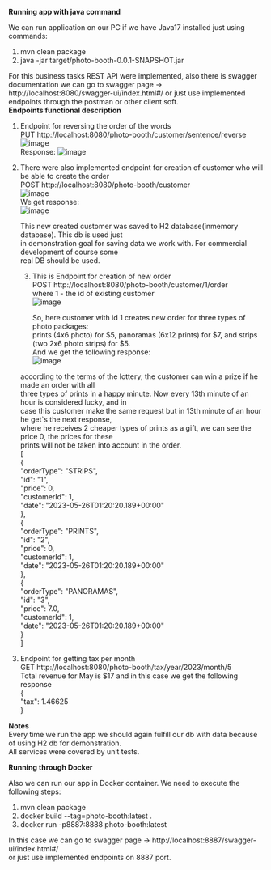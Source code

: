 
**Running app with java command**

We can run application on our PC if we have Java17 installed just using commands:
1) mvn clean package
2) java -jar target/photo-booth-0.0.1-SNAPSHOT.jar

For this business tasks REST API were implemented, also there is swagger documentation 
we can go to swagger page -> http://localhost:8080/swagger-ui/index.html#/
or just use implemented endpoints through the postman or other client soft.  
**Endpoints functional description**

1) Endpoint for reversing the order of the words  
            PUT http://localhost:8080/photo-booth/customer/sentence/reverse  
            ![image](https://github.com/AntonAvdiyevskiy/photo-booth/assets/23200921/937b7a40-d392-409f-aee8-651ba07b8332)  
            Response:
            ![image](https://github.com/AntonAvdiyevskiy/photo-booth/assets/23200921/eae84875-1d2f-4a5c-8c47-ef58a160e5e6)


2) There were also implemented endpoint for creation of customer who will be able to create the order  
       POST http://localhost:8080/photo-booth/customer  
       ![image](https://github.com/AntonAvdiyevskiy/photo-booth/assets/23200921/41ba4378-2cf0-43a3-81c1-d7e0450f8834)  
        We get response:  
        ![image](https://github.com/AntonAvdiyevskiy/photo-booth/assets/23200921/028f53c6-4fcc-4062-974d-fddd5505b9b5)

     
   This new created customer was saved to H2 database(inmemory database). This db is used just  
   in demonstration goal for saving data we work with. For commercial development of course some   
   real DB should be used.  
   
   3) This is Endpoint for creation of new order  
      POST http://localhost:8080/photo-booth/customer/1/order  
      where 1 - the id of existing customer  
      ![image](https://github.com/AntonAvdiyevskiy/photo-booth/assets/23200921/5ebe0ec6-55e2-4773-b7f7-592a694000c7)  
                        
      So, here customer with id 1 creates new order for three types of photo packages:    
      prints (4x6 photo) for $5, panoramas (6x12 prints) for $7, and strips (two 2x6 photo strips) for $5.    
      And we get the following response:    
      ![image](https://github.com/AntonAvdiyevskiy/photo-booth/assets/23200921/38e70459-0425-46ad-a8c2-51424c547197)  

     according to the terms of the lottery, the customer can win a prize if he made an order with all  
     three types of prints in a happy minute. Now every 13th minute of an hour is considered lucky, and in  
     case this customer make the same request but in 13th minute of an hour he get`s the next response,  
     where  he receives 2 cheaper types of prints as a gift, we can see the price 0, the prices for these   
     prints will not be taken into account in the order.  
                   [  
                     {  
                       "orderType": "STRIPS",  
                       "id": "1",  
                       "price": 0,  
                       "customerId": 1,  
                       "date": "2023-05-26T01:20:20.189+00:00"  
                     },  
                     {  
                       "orderType": "PRINTS",  
                       "id": "2",  
                       "price": 0,  
                       "customerId": 1,  
                       "date": "2023-05-26T01:20:20.189+00:00"  
                     },  
                     {  
                       "orderType": "PANORAMAS",  
                       "id": "3",  
                       "price": 7.0,  
                       "customerId": 1,  
                       "date": "2023-05-26T01:20:20.189+00:00"  
                     }  
                    ]    
  
  4) Endpoint for getting tax per month  
     GET http://localhost:8080/photo-booth/tax/year/2023/month/5  
     Total revenue for May is $17 and in this case we get the following response  
                   {  
                      "tax": 1.46625  
                   }  

**Notes**  
Every time we run the app we should again fulfill our db with data because of using H2 db for demonstration.  
All services were covered by unit tests.  


**Running through Docker**  

Also we can run our app in Docker container. We need to execute the following steps:  
        
1) mvn clean package  
2) docker build --tag=photo-booth:latest .  
3) docker run -p8887:8888 photo-booth:latest  

 In this case we can go to swagger page -> http://localhost:8887/swagger-ui/index.html#/  
    or just use implemented endpoints on 8887 port.  

